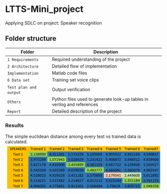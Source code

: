 # LTTS-Mini_project
Applying SDLC on project: Speaker recognition



## Folder structure
| Folder | Description |
| ------ | ----------- |
| `1 Requirements` | Required understanding of the project |
| `2 Architecture` | Detailed flow of implementation |
| `Implementation` | Matlab code files |
| `6 Data set` | Training set voice clips |
| `Test plan and output` | Output verification |
| `Others` | Python files used to generate look-up tables in verilog and references |
| `Report` | Detailed description of the project |


### Results
The simple euclidean distance among every test vs trained data is calculated.
![](https://github.com/T-Rahul/LTTS-Mini_project/blob/main/7%20Others/Result.png)
